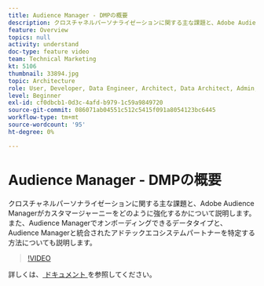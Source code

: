 ```yaml
---
title: Audience Manager - DMPの概要
description: クロスチャネルパーソナライゼーションに関する主な課題と、Adobe Audience Managerがカスタマージャーニーをどのように強化するかについて説明します。 また、Audience Managerでオンボーディングできるデータタイプと、Audience Managerと統合されたアドテックエコシステムパートナーを特定する方法についても説明します。
feature: Overview
topics: null
activity: understand
doc-type: feature video
team: Technical Marketing
kt: 5106
thumbnail: 33894.jpg
topic: Architecture
role: User, Developer, Data Engineer, Architect, Data Architect, Admin, Leader
level: Beginner
exl-id: cf0dbcb1-0d3c-4afd-b979-1c59a9849720
source-git-commit: 086071ab04551c512c5415f091a8054123bc6445
workflow-type: tm+mt
source-wordcount: '95'
ht-degree: 0%

---
```


# Audience Manager - DMPの概要

クロスチャネルパーソナライゼーションに関する主な課題と、Adobe Audience Managerがカスタマージャーニーをどのように強化するかについて説明します。 また、Audience Managerでオンボーディングできるデータタイプと、Audience Managerと統合されたアドテックエコシステムパートナーを特定する方法についても説明します。

>[!VIDEO](https://video.tv.adobe.com/v/33894/?quality=12)

詳しくは、[ ドキュメント ](https://experienceleague.adobe.com/docs/audience-manager/user-guide/overview/aam-overview.html) を参照してください。
